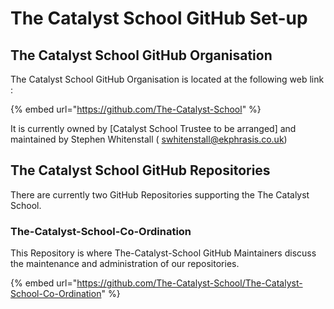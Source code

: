 # The Catalyst School GitHub Set-up

## The Catalyst School GitHub Organisation

The Catalyst School GitHub Organisation is located at the following web link :

{% embed url="https://github.com/The-Catalyst-School" %}

It is currently owned by \[Catalyst School Trustee to be arranged\] and maintained by Stephen Whitenstall \( [swhitenstall@ekphrasis.co.uk](mailto:swhitenstall@ekphrasis.co.uk)\)

## The Catalyst School GitHub Repositories

There are currently two GitHub Repositories supporting the The Catalyst School. 

### The-Catalyst-School-Co-Ordination

This Repository is where The-Catalyst-School GitHub Maintainers discuss the maintenance and administration of our repositories.

{% embed url="https://github.com/The-Catalyst-School/The-Catalyst-School-Co-Ordination" %}



